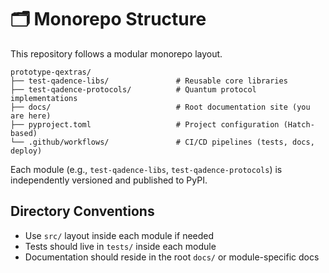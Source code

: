 # 🗂️ Monorepo Structure

This repository follows a modular monorepo layout.

    prototype-qextras/
    ├── test-qadence-libs/               # Reusable core libraries
    ├── test-qadence-protocols/          # Quantum protocol implementations
    ├── docs/                            # Root documentation site (you are here)
    ├── pyproject.toml                   # Project configuration (Hatch-based)
    └── .github/workflows/               # CI/CD pipelines (tests, docs, deploy)

Each module (e.g., `test-qadence-libs`, `test-qadence-protocols`) is independently versioned and published to PyPI.

## Directory Conventions

- Use `src/` layout inside each module if needed
- Tests should live in `tests/` inside each module
- Documentation should reside in the root `docs/` or module-specific docs
